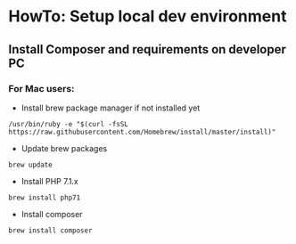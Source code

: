 # HowTo: Setup local dev environment

## Install Composer and requirements on developer PC

### For Mac users:

* Install brew package manager if not installed yet

~~~
/usr/bin/ruby -e "$(curl -fsSL https://raw.githubusercontent.com/Homebrew/install/master/install)"
~~~

* Update brew packages

~~~
brew update
~~~

* Install PHP 7.1.x

~~~
brew install php71
~~~

* Install composer

~~~
brew install composer
~~~
